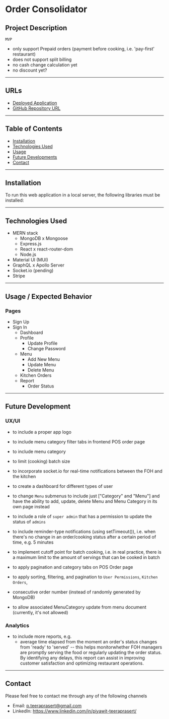 # **Order Consolidator**

## **Project Description**

`MVP`
- only support Prepaid orders (payment before cooking, i.e. 'pay-first' restaurant)
- does not support split billing
- no cash change calculation yet
- no discount yet?


---
## **URLs**
- [Deployed Application]()
- [GitHub Repository URL]()

---
## **Table of Contents**
- [Installation](#installation)
- [Technologies Used](#technologies-used)
- [Usage](#usage--expected-behavior)
- [Future Developments](#future-development)
- [Contact](#contact)

---
## **Installation**
To run this web application in a local server, the following libraries must be installed:




---
## **Technologies Used**
- MERN stack
    - MongoDB x Mongoose
    - Express.js
    - React x react-router-dom
    - Node.js
- Material UI (MUI)
- GraphQL x Apollo Server
- Socket.io (pending)
- Stripe

---
## **Usage / Expected Behavior**

### Pages
- Sign Up
- Sign In
    - Dashboard
    - Profile
        - Update Profile
        - Change Password
    - Menu
        - Add New Menu
        - Update Menu
        - Delete Menu
    - Kitchen Orders
    - Report
        - Order Status 

---
## **Future Development**

### UX/UI
- to include a proper app logo
- to include menu category filter tabs in frontend POS order page
- to include menu category
- to limit (cooking) batch size
- to incorporate socket.io for real-time notifications between the FOH and the kitchen
- to create a dashboard for different types of user
- to change `Menu` submenus to include just ["Category" and "Menu"] and have the ability to add, update, delete Menu and Menu Category in its own page instead
- to include a role of `super admin` that has a permission to update the status of `admins`

- to include reminder-type notifications (using setTimeout()), i.e. when there's no change in an order/cooking status after a certain period of time, e.g. 5 minutes
- to implement cutoff point for batch cooking, i.e. in real practice, there is a maximum limit to the amount of servings that can be cooked in batch
- to apply pagination and category tabs on POS Order page
- to apply sorting, filtering, and pagination to `User Permissions`, `Kitchen Orders`, 
- consecutive order number (instead of randomly generated by MongoDB)
- to allow associated MenuCategory update from menu document (currently, it's not allowed)

### Analytics
- to include more reports, e.g.
    - average time elapsed from the moment an order's status changes from 'ready' to 'served' -- this helps monitorwhether FOH managers are promptly serving the food or regularly updating the order status.  By identifying any delays, this report can assist in improving customer satisfaction and optimizing restaurant operations.

---
## **Contact**

Please feel free to contact me through any of the following channels
- Email: p.teeraprasert@gmail.com 
- LinkedIn: https://www.linkedin.com/in/piyawit-teeraprasert/
